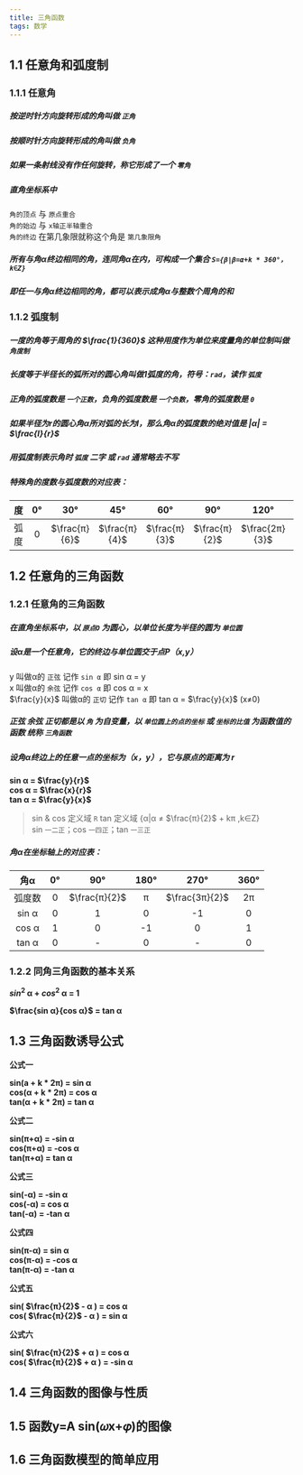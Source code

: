```yaml
---
title: 三角函数
tags: 数学
---
```


<!--more-->

## 1.1 任意角和弧度制

### 1.1.1 任意角

##### 按逆时针方向旋转形成的角叫做 `正角`

##### 按顺时针方向旋转形成的角叫做 `负角`

##### 如果一条射线没有作任何旋转，称它形成了一个 `零角`

##### 直角坐标系中
`角的顶点` 与 `原点重合`  
`角的始边` 与 `x轴正半轴重合`  
`角的终边` 在第几象限就称这个角是 `第几象限角`

##### 所有与角α终边相同的角，连同角α在内，可构成一个集合 `S={β|β=α+k * 360°，k∈Z}`

##### 即任一与角α终边相同的角，都可以表示成角α与整数个周角的和

### 1.1.2 弧度制

##### 一度的角等于周角的 $\frac{1}{360}$ 这种用度作为单位来度量角的单位制叫做 `角度制`

##### 长度等于半径长的弧所对的圆心角叫做1弧度的角，符号：`rad`，读作 `弧度`

##### 正角的弧度数是 `一个正数`，负角的弧度数是 `一个负数`，零角的弧度数是 `0`

##### 如果半径为r的圆心角α所对弧的长为l，那么角α的弧度数的绝对值是 $|α|$ = $\frac{l}{r}$

##### 用弧度制表示角时 `弧度` 二字 或 `rad` 通常略去不写

##### 特殊角的度数与弧度数的对应表：

 |度|0°|30°|45°|60°|90°|120°|135°|150°|180°|270°|360°|
 |:-:|:-:|:-:|:-:|:-:|:-:|:-:|:-:|:-:|:-:|:-:|:-:|
 |弧度|0|$\frac{π}{6}$|$\frac{π}{4}$|$\frac{π}{3}$|$\frac{π}{2}$|$\frac{2π}{3}$|$\frac{3π}{4}$|$\frac{5π}{6}$|π|$\frac{3π}{2}$|2π|

## 1.2 任意角的三角函数

### 1.2.1 任意角的三角函数

##### 在直角坐标系中，以 `原点O` 为圆心，以单位长度为半径的圆为 `单位圆`

##### 设α是一个任意角，它的终边与单位圆交于点P（x,y）
y 叫做α的 `正弦` 记作 `sin α` 即 sin α = y  
x 叫做α的 `余弦` 记作 `cos α` 即 cos α = x  
$\frac{y}{x}$ 叫做α的 `正切` 记作 `tan α` 即 tan α = $\frac{y}{x}$ (x≠0)

##### 正弦 余弦 正切都是以 `角` 为自变量，以 `单位圆上的点的坐标` 或 `坐标的比值` 为函数值的函数 统称 `三角函数`

##### 设角α终边上的任意一点的坐标为（x，y），它与原点的距离为 r
**sin α = $\frac{y}{r}$**  
**cos α = $\frac{x}{r}$**  
**tan α = $\frac{y}{x}$**
> sin & cos 定义域 `R` tan 定义域 {α|α ≠ $\frac{π}{2}$ + kπ ,k∈Z}  
> sin `一二正`；cos `一四正`；tan `一三正`

##### 角α在坐标轴上的对应表：

|角α|0°|90°|180°|270°|360°|
|:-:|:-:|:-:|:-:|:-:|:-:|
|弧度数|0|$\frac{π}{2}$|π|$\frac{3π}{2}$|2π|
|sin α|0|1|0|-1|0|
|cos α|1|0|-1|0|1|
|tan α|0|-|0|-|0|

### 1.2.2 同角三角函数的基本关系

**$sin^2$ α + $cos^2$ α = 1**

**$\frac{sin α}{cos α}$ = tan α**

## 1.3 三角函数诱导公式

**公式一**

**sin(a + k * 2π) = sin α**  
**cos(α + k * 2π) = cos α**  
**tan(α + k * 2π) = tan α**

**公式二**

**sin(π+α) = -sin α**  
**cos(π+α) = -cos α**  
**tan(π+α) = tan α**

**公式三**

**sin(-α) = -sin α**  
**cos(-α) = cos α**  
**tan(-α) = -tan α**

**公式四**

**sin(π-α) = sin α**  
**cos(π-α) = -cos α**  
**tan(π-α) = -tan α**

**公式五**

**sin( $\frac{π}{2}$ - α ) = cos α**  
**cos( $\frac{π}{2}$ - α ) = sin α**

**公式六**

**sin( $\frac{π}{2}$ + α ) = cos α**  
**cos( $\frac{π}{2}$ + α ) = -sin α**

## 1.4 三角函数的图像与性质

## 1.5 函数y=A sin(𝜔x+𝜑)的图像

## 1.6 三角函数模型的简单应用
